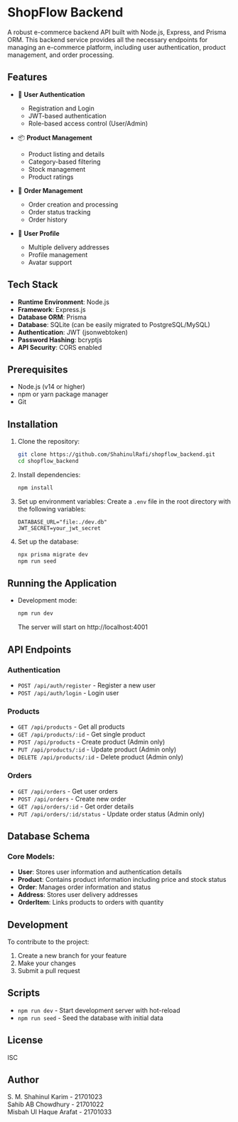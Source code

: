 # ShopFlow Backend

A robust e-commerce backend API built with Node.js, Express, and Prisma ORM. This backend service provides all the necessary endpoints for managing an e-commerce platform, including user authentication, product management, and order processing.

## Features

- 🔐 **User Authentication**
  - Registration and Login
  - JWT-based authentication
  - Role-based access control (User/Admin)

- 📦 **Product Management**
  - Product listing and details
  - Category-based filtering
  - Stock management
  - Product ratings

- 🛒 **Order Management**
  - Order creation and processing
  - Order status tracking
  - Order history

- 👤 **User Profile**
  - Multiple delivery addresses
  - Profile management
  - Avatar support

## Tech Stack

- **Runtime Environment**: Node.js
- **Framework**: Express.js
- **Database ORM**: Prisma
- **Database**: SQLite (can be easily migrated to PostgreSQL/MySQL)
- **Authentication**: JWT (jsonwebtoken)
- **Password Hashing**: bcryptjs
- **API Security**: CORS enabled

## Prerequisites

- Node.js (v14 or higher)
- npm or yarn package manager
- Git

## Installation

1. Clone the repository:
   ```bash
   git clone https://github.com/ShahinulRafi/shopflow_backend.git
   cd shopflow_backend
   ```

2. Install dependencies:
   ```bash
   npm install
   ```

3. Set up environment variables:
   Create a `.env` file in the root directory with the following variables:
   ```env
   DATABASE_URL="file:./dev.db"
   JWT_SECRET=your_jwt_secret
   ```

4. Set up the database:
   ```bash
   npx prisma migrate dev
   npm run seed
   ```

## Running the Application

- Development mode:
  ```bash
  npm run dev
  ```
  The server will start on http://localhost:4001

## API Endpoints

### Authentication
- `POST /api/auth/register` - Register a new user
- `POST /api/auth/login` - Login user

### Products
- `GET /api/products` - Get all products
- `GET /api/products/:id` - Get single product
- `POST /api/products` - Create product (Admin only)
- `PUT /api/products/:id` - Update product (Admin only)
- `DELETE /api/products/:id` - Delete product (Admin only)

### Orders
- `GET /api/orders` - Get user orders
- `POST /api/orders` - Create new order
- `GET /api/orders/:id` - Get order details
- `PUT /api/orders/:id/status` - Update order status (Admin only)

## Database Schema

### Core Models:
- **User**: Stores user information and authentication details
- **Product**: Contains product information including price and stock status
- **Order**: Manages order information and status
- **Address**: Stores user delivery addresses
- **OrderItem**: Links products to orders with quantity

## Development

To contribute to the project:

1. Create a new branch for your feature
2. Make your changes
3. Submit a pull request

## Scripts

- `npm run dev` - Start development server with hot-reload
- `npm run seed` - Seed the database with initial data

## License

ISC

## Author

S. M. Shahinul Karim - 21701023 \
Sahib AB Chowdhury - 21701022 \
Misbah Ul Haque Arafat - 21701033
